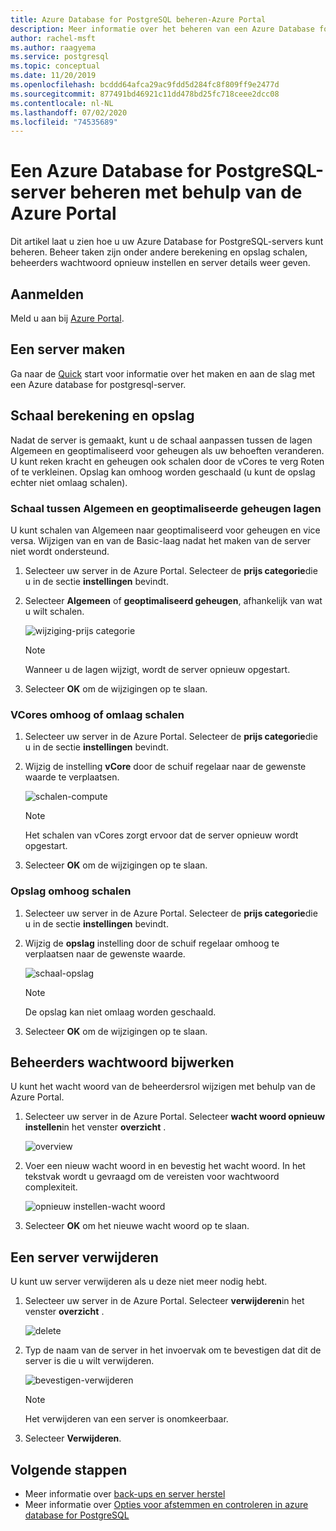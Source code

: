 ```yaml
---
title: Azure Database for PostgreSQL beheren-Azure Portal
description: Meer informatie over het beheren van een Azure Database for PostgreSQL-server vanuit de Azure Portal.
author: rachel-msft
ms.author: raagyema
ms.service: postgresql
ms.topic: conceptual
ms.date: 11/20/2019
ms.openlocfilehash: bcddd64afca29ac9fdd5d284fc8f809ff9e2477d
ms.sourcegitcommit: 877491bd46921c11dd478bd25fc718ceee2dcc08
ms.contentlocale: nl-NL
ms.lasthandoff: 07/02/2020
ms.locfileid: "74535689"
---
```

# <a name="manage-an-azure-database-for-postgresql-server-using-the-azure-portal"></a>Een Azure Database for PostgreSQL-server beheren met behulp van de Azure Portal
Dit artikel laat u zien hoe u uw Azure Database for PostgreSQL-servers kunt beheren. Beheer taken zijn onder andere berekening en opslag schalen, beheerders wachtwoord opnieuw instellen en server details weer geven.

## <a name="sign-in"></a>Aanmelden
Meld u aan bij [Azure Portal](https://portal.azure.com).

## <a name="create-a-server"></a>Een server maken
Ga naar de [Quick](quickstart-create-server-database-portal.md) start voor informatie over het maken en aan de slag met een Azure database for postgresql-server.

## <a name="scale-compute-and-storage"></a>Schaal berekening en opslag

Nadat de server is gemaakt, kunt u de schaal aanpassen tussen de lagen Algemeen en geoptimaliseerd voor geheugen als uw behoeften veranderen. U kunt reken kracht en geheugen ook schalen door de vCores te verg Roten of te verkleinen. Opslag kan omhoog worden geschaald (u kunt de opslag echter niet omlaag schalen).

### <a name="scale-between-general-purpose-and-memory-optimized-tiers"></a>Schaal tussen Algemeen en geoptimaliseerde geheugen lagen

U kunt schalen van Algemeen naar geoptimaliseerd voor geheugen en vice versa. Wijzigen van en van de Basic-laag nadat het maken van de server niet wordt ondersteund. 

1. Selecteer uw server in de Azure Portal. Selecteer de **prijs categorie**die u in de sectie **instellingen** bevindt.

2. Selecteer **Algemeen** of **geoptimaliseerd geheugen**, afhankelijk van wat u wilt schalen. 

    ![wijziging-prijs categorie](./media/howto-create-manage-server-portal/change-pricing-tier.png)

    > [!NOTE]
    > Wanneer u de lagen wijzigt, wordt de server opnieuw opgestart.

4. Selecteer **OK** om de wijzigingen op te slaan.


### <a name="scale-vcores-up-or-down"></a>VCores omhoog of omlaag schalen

1. Selecteer uw server in de Azure Portal. Selecteer de **prijs categorie**die u in de sectie **instellingen** bevindt.

2. Wijzig de instelling **vCore** door de schuif regelaar naar de gewenste waarde te verplaatsen.

    ![schalen-compute](./media/howto-create-manage-server-portal/scaling-compute.png)

    > [!NOTE]
    > Het schalen van vCores zorgt ervoor dat de server opnieuw wordt opgestart.

3. Selecteer **OK** om de wijzigingen op te slaan.


### <a name="scale-storage-up"></a>Opslag omhoog schalen

1. Selecteer uw server in de Azure Portal. Selecteer de **prijs categorie**die u in de sectie **instellingen** bevindt.

2. Wijzig de **opslag** instelling door de schuif regelaar omhoog te verplaatsen naar de gewenste waarde.

    ![schaal-opslag](./media/howto-create-manage-server-portal/scaling-storage.png)

    > [!NOTE]
    > De opslag kan niet omlaag worden geschaald.

3. Selecteer **OK** om de wijzigingen op te slaan.


## <a name="update-admin-password"></a>Beheerders wachtwoord bijwerken
U kunt het wacht woord van de beheerdersrol wijzigen met behulp van de Azure Portal.

1. Selecteer uw server in de Azure Portal. Selecteer **wacht woord opnieuw instellen**in het venster **overzicht** .

   ![overview](./media/howto-create-manage-server-portal/overview-reset-password.png)

2. Voer een nieuw wacht woord in en bevestig het wacht woord. In het tekstvak wordt u gevraagd om de vereisten voor wachtwoord complexiteit.

   ![opnieuw instellen-wacht woord](./media/howto-create-manage-server-portal/reset-password.png)

3. Selecteer **OK** om het nieuwe wacht woord op te slaan.


## <a name="delete-a-server"></a>Een server verwijderen

U kunt uw server verwijderen als u deze niet meer nodig hebt. 

1. Selecteer uw server in de Azure Portal. Selecteer **verwijderen**in het venster **overzicht** .

    ![delete](./media/howto-create-manage-server-portal/overview-delete.png)

2. Typ de naam van de server in het invoervak om te bevestigen dat dit de server is die u wilt verwijderen.

    ![bevestigen-verwijderen](./media/howto-create-manage-server-portal/confirm-delete.png)

    > [!NOTE]
    > Het verwijderen van een server is onomkeerbaar.

3. Selecteer **Verwijderen**.


## <a name="next-steps"></a>Volgende stappen
- Meer informatie over [back-ups en server herstel](howto-restore-server-portal.md)
- Meer informatie over [Opties voor afstemmen en controleren in azure database for PostgreSQL](concepts-monitoring.md)
